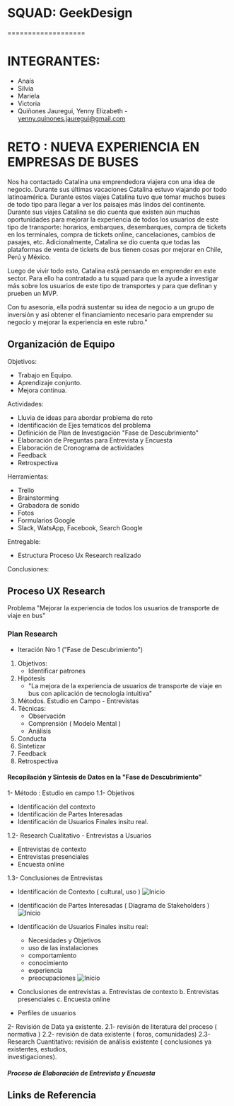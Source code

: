 # SQUAD: GeekDesign
===================

# INTEGRANTES:  
- Anaís
- Silvia
- Mariela
- Victoria
- Quiñones Jauregui, Yenny Elizabeth - yenny.quinones.jauregui@gmail.com

# RETO : NUEVA EXPERIENCIA EN EMPRESAS DE BUSES
Nos ha contactado Catalina una emprendedora viajera con una idea de negocio. Durante sus últimas vacaciones Catalina estuvo viajando por todo latinoamérica. Durante estos viajes Catalina tuvo que tomar muchos buses de todo tipo para llegar a ver los paisajes más lindos del continente. Durante sus viajes Catalina se dio cuenta que existen aún muchas oportunidades para mejorar la experiencia de todos los usuarios de este tipo de transporte: horarios, embarques, desembarques, compra de tickets en los terminales, compra de tickets online, cancelaciones, cambios de pasajes, etc. Adicionalmente, Catalina se dio cuenta que todas las plataformas de venta de tickets de bus tienen cosas por mejorar en Chile, Perú y México.

Luego de vivir todo esto, Catalina está pensando en emprender en este sector. Para ello ha contratado a tu squad para que la ayude a investigar más sobre los usuarios de este tipo de transportes y para que definan y prueben un MVP.

Con tu asesoría, ella podrá sustentar su idea de negocio a un grupo de inversión y así obtener el financiamiento necesario para emprender su negocio y mejorar la experiencia en este rubro."

## Organización de Equipo
Objetivos:
- Trabajo en Equipo.
- Aprendizaje conjunto.
- Mejora continua.

Actividades:
- Lluvia de ideas para abordar problema de reto
- Identificación de Ejes temáticos del problema
- Definición de Plan de Investigación "Fase de Descubrimiento"
- Elaboración de Preguntas para Entrevista y Encuesta
- Elaboración de Cronograma de actividades
- Feedback 
- Retrospectiva

Herramientas:
- Trello
- Brainstorming
- Grabadora de sonido
- Fotos
- Formularios Google
- Slack, WatsApp, Facebook, Search Google

Entregable:
- Estructura Proceso Ux Research realizado 

Conclusiones:
 

## Proceso UX Research
Problema
"Mejorar la experiencia de todos los usuarios de transporte de viaje en bus"

### Plan Research 
- Iteración Nro 1 ("Fase de Descubrimiento")

1. Objetivos:
   - Identificar patrones 
2. Hipótesis
    - "La mejora de la experiencia de usuarios de transporte de viaje en bus con aplicación de tecnología intuitiva"
3. Métodos.
   Estudio en Campo - Entrevistas
4. Técnicas:
    - Observación
    - Comprensión ( Modelo Mental )
    - Análisis 
5. Conducta
6. Sintetizar
7. Feedback 
8. Retrospectiva

#### Recopilación y Sintesis de Datos en la "Fase de Descubrimiento"

1- Método : Estudio en campo
 1.1- Objetivos
   - Identificación del contexto 
   - Identificación de Partes Interesadas
   - Identificación de Usuarios Finales insitu real.

 1.2- Research Cualitativo - Entrevistas a Usuarios 
   * Entrevistas de contexto 
   * Entrevistas presenciales
   * Encuesta online

 1.3- Conclusiones de Entrevistas
   * Identificación de Contexto ( cultural, uso )
        ![Inicio](images/diagrama-contexto.png)

   * Identificación de Partes Interesadas ( Diagrama de Stakeholders )
        ![Inicio](images/diagrama-stakeholders.png)

   * Identificación de Usuarios Finales insitu real: 
        - Necesidades y Objetivos
        - uso de las instalaciones
        - comportamiento
        - conocimiento
        - experiencia 
        - preocupaciones
        ![Inicio](images/usuarios-finales.png)

   * Conclusiones de entrevistas
         a. Entrevistas de contexto
         b. Entrevistas presenciales
         c. Encuesta online
   * Perfiles de usuarios

2- Revisión de Data ya existente.
  2.1- revisión de literatura del proceso ( normativa )
  2.2- revisión de data existente ( foros, comunidades)
  2.3- Research Cuantitativo: revisión de análisis existente ( conclusiones ya existentes, estudios,     
       investigaciones).

##### Proceso de Elaboración de Entrevista y Encuesta

## Links de Referencia
